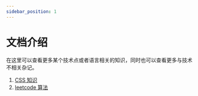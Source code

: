 ```yaml
---
sidebar_position: 1
---
```


# 文档介绍

在这里可以查看更多某个技术点或者语言相关的知识，同时也可以查看更多与技术不相关杂记。

1. [CSS 知识](./css/2021-06-10-css-basic.md)
2. [leetcode 算法](./algo/2019/08-29-linear-structure.md)
